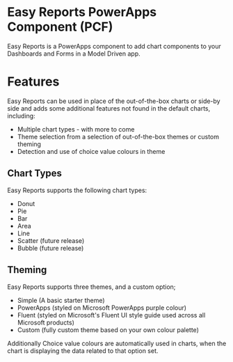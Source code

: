 # Easy Reports PowerApps Component (PCF)
Easy Reports is a PowerApps component to add chart components to your Dashboards and Forms in a Model Driven app. 

# Features
Easy Reports can be used in place of the out-of-the-box charts or side-by side and adds some additional features not found in the default charts, including:

- Multiple chart types - with more to come
- Theme selection from a selection of out-of-the-box themes or custom theming
- Detection and use of choice value colours in theme

## Chart Types
Easy Reports supports the following chart types:

- Donut
- Pie
- Bar
- Area
- Line
- Scatter (future release)
- Bubble (future release)

## Theming
Easy Reports supports three themes, and a custom option; 

- Simple (A basic starter theme)
- PowerApps (styled on Microsoft PowerApps purple colour)
- Fluent (styled on Microsoft's Fluent UI style guide used across all Microsoft products)
- Custom (fully custom theme based on your own colour palette)

Additionally Choice value colours are automatically used in charts, when the chart is displaying the data related to that option set.

